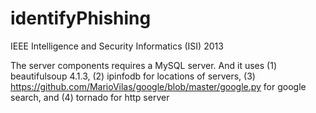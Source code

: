 identifyPhishing
================

IEEE Intelligence and Security Informatics (ISI) 2013

The server components requires a MySQL server. And it uses (1) beautifulsoup 4.1.3, (2) ipinfodb for locations of servers, (3) https://github.com/MarioVilas/google/blob/master/google.py for google search, and (4) tornado for http server
